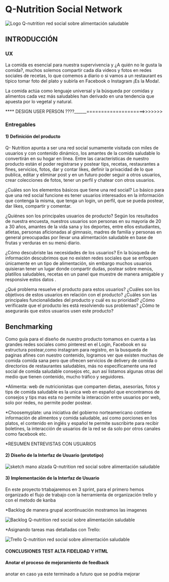 # Q-Nutrition Social Network 

![Logo Q-nutrition red social sobre alimentación saludable](https://github.com/lorenarey/lim-2018-05-bc-core-am-socialnetwork/blob/dev/img/logo1-normal.png)


## INTRODUCCIÓN

### UX

La comida es esencial para nuestra supervivencia y ¿A quién no le gusta la comida?, muchos solemos compartir cada día  videos y fotos en redes sociales de recetas, lo que comemos a diario o si vamos a un restaurant es típico tomar foto del plato y subirla en Facebook o Instagram  ¡Es la Moda!.

La comida actúa como lenguaje universal y la búsqueda por comidas y alimentos cada vez más saludables han derivado en una tendencia que apuesta por lo vegetal y natural. 

**** DESIGN USER PERSON ????______====================>>>>>>>


### Entregables

#### 1) Definición del producto

Q- Nutrition apunta a ser una red social sumamente visitada con miles de usuarios y con contenido dinámico, los amantes de la comida saludable lo convertirán en su hogar en línea. Entre las características de nuestro producto están el poder registrarse  y postear tips, recetas, restaurantes a fines, servicios, fotos, dar y contar likes, definir la privacidad de lo que publica, editar y eliminar post  y en un futuro poder seguir a otros usuarios, crear colecciones de fotos, tener un perfil y chatear con otros usuarios.  

¿Cuáles son los elementos básicos que tiene una red social?
Lo básico para que una red social funcione es tener usuarios interesados en la información que contenga la misma, que tenga un login, un perfil, que se pueda postear, dar likes, compartir y comentar.

¿Quiénes son los principales usuarios de producto?
Según los resultados de nuestra encuesta, nuestros usuarios son personas en su mayoria de 20 a 30 años, amantes de la vida sana y los deportes, entre ellos estudiantes, atletas, personas aficionadas al gimnasio, madres de familia y personas en general preocupadas por llevar una alimentación saludable en base de frutas y verduras en su menú diario.

¿Cómo descubriste las necesidades de los usuarios?
En la búsqueda de información descubrimos que no existen redes sociales que se enfoquen únicamente en un tipo de alimentación, sin embargo muchos usuarios quisieran tener un lugar donde compartir dudas, postear sobre menús, platillos saludables, recetas en un panel  que muestre de manera amigable y responsive estos datos . 

¿Qué problema resuelve el producto para estos usuarios?
¿Cuáles son los objetivos de estos usuarios en relación con el producto?
¿Cuáles son las principales funcionalidades del producto y cuál es su prioridad?
¿Cómo verificaste que el producto les está resolviendo sus problemas?
¿Cómo te asegurarás que estos usuarios usen este producto?

## Benchmarking

Como guía para el diseño de nuestro producto tomamos en cuenta a las grandes redes sociales como pinterest en el Login, Facebook en su estructura postear,como instagram para registro, en la busqueda de paginas afines con nuestro contenido, logramos ver que existen muchas de comida comida sana pero que ofrecen servicios de delivery de comida o directorios de restaurantes saludables, más no específicamente una red social de comida saludable consejos etc, aun así listamos algunas otras del medio que tienen contenido, mucho tráfico y seguidores.

*Alimenta: web de nutricionistas que comparten dietas, asesorías, fotos y tips de comida saludable es la unica web en español que encontramos de consejos y tips mas esta no permite la interacción entre usuarios por web, solo por redes, no permite poder postear. 

*Choosemyplate: una iniciativa del gobierno norteamericano contiene información de alimentos y comida saludable, así como porciones en los platos, el contenido en inglés y español te permite suscribirte para recibir boletines, la interacción de usuarios de la red se da solo por otros canales como facebook etc.

*RESUMEN ENTREVISTAS CON USUARIOS 


#### 2) Diseño de la Interfaz de Usuario (prototipo)
![sketch mano alzada Q-nutrition red social sobre alimentación saludable](https://github.com/lorenarey/lim-2018-05-bc-core-am-socialnetwork/blob/dev/img/sketch-q-nutrition-social-network-1.jpg)





#### 3) Implementación de la Interfaz de Usuario

En este proyecto trtabajaremos en 3 sprint, para el primero hemos organizado el flujo de trabajo con la herramienta de organización trello y con el metodo de kanba 

*Backlog de manera grupal acontinuación mostramos las imagenes 

![Backlog Q-nutrition red social sobre alimentación saludable](https://github.com/lorenarey/lim-2018-05-bc-core-am-socialnetwork/blob/dev/img/backlog-q-nutrition-social-network-1.jpg)

*Asignando tareas mas detalladas con Trello:

![Trello Q-nutrition red social sobre alimentación saludable](https://github.com/lorenarey/lim-2018-05-bc-core-am-socialnetwork/blob/dev/img/trello-social-comida-nutritiva.jpg)


####  CONCLUSIONES  TEST ALTA FIDELIDAD Y HTML 


####  Anotar el proceso de mejoramiento de feedback

anotar en caso ya este terminado a futuro que se podria mejorar 